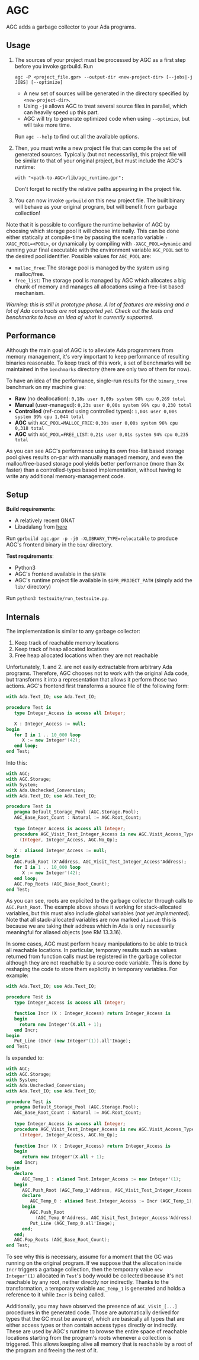 # AGC
AGC adds a garbage collector to your Ada programs.

## Usage

1. The sources of your project must be processed by AGC as a first step before
   you invoke gprbuild. Run
   ```
   agc -P <project_file.gpr> --output-dir <new-project-dir> [--jobs|-j JOBS] [--optimize]
   ```
   * A new set of sources will be generated in the directory specified by `<new-project-dir>`.
   * Using `-j0` allows AGC to treat several source files in parallel, which can heavily speed up this part.
   * AGC will try to generate optimized code when using `--optimize`, but will take more time.
   
   Run `agc --help` to find out all the available options.
   
2. Then, you must write a new project file that can compile the set of generated sources.
   Typically (but not necessarily), this project file will be similar to that of your original project,
   but must include the AGC's runtime:
   ```
   with "<path-to-AGC>/lib/agc_runtime.gpr";
   ```
   Don't forget to rectify the relative paths appearing in the project file.
   
3. You can now invoke `gprbuild` on this new project file. The built binary will behave as your original program, but will benefit from garbage collection!

Note that it is possible to configure the runtime behavior of AGC by choosing which storage pool it will choose internally. This can be done either statically at compile-time by passing the scenario variable `-XAGC_POOL=<POOL>`, or dynamically by compiling with `-XAGC_POOL=dynamic` and running your final executable with the environment variable `AGC_POOL` set to the desired pool identifier. Possible values for `AGC_POOL` are:
* `malloc_free`: The storage pool is managed by the system using malloc/free.
* `free_list`: The storage pool is managed by AGC which allocates a big chunk of memory and manages all allocations using a free-list based mechanism.

*Warning: this is still in prototype phase. A lot of features are missing and a lot of Ada constructs are not supported yet. Check out the tests and benchmarks to have an idea of what is currently supported.*

## Performance

Although the main goal of AGC is to alleviate Ada programmers from memory management, it's very important to keep performance of resulting binaries reasonable. To keep track of this work, a set of benchmarks will be maintained in the `benchmarks` directory (there are only two of them for now).

To have an idea of the performance, single-run results for the `binary_tree` benchmark on my machine give:

* **Raw** (no deallocation):                              `0,18s user 0,09s system 98% cpu 0,269 total`
* **Manual** (user-managed):                              `0,23s user 0,00s system 99% cpu 0,230 total`
* **Controlled** (ref-counted using controlled types):    `1,04s user 0,00s system 99% cpu 1,044 total`
* **AGC** with `AGC_POOL=MALLOC_FREE`:                    `0,30s user 0,00s system 96% cpu 0,318 total`
* **AGC** with `AGC_POOL=FREE_LIST`:                      `0,21s user 0,01s system 94% cpu 0,235 total`

As you can see AGC's performance using its own free-list based storage pool gives results on-par with manually managed memory, and even the malloc/free-based storage pool yields better performance (more than 3x faster) than a controlled-types based implementation, without having to write any additional memory-management code.

## Setup

**Build requirements**:
 - A relatively recent GNAT
 - Libadalang from [here](https://github.com/Roldak/libadalang/tree/topic/T730-008)

Run `gprbuild agc.gpr -p -j0 -XLIBRARY_TYPE=relocatable` to produce AGC's frontend binary in the `bin/` directory.

**Test requirements**:
 - Python3
 - AGC's frontend available in the `$PATH`
 - AGC's runtime project file available in `$GPR_PROJECT_PATH` (simply add the `lib/` directory)
 
Run `python3 testsuite/run_testsuite.py`.

## Internals

The implementation is similar to any garbage collector:
1. Keep track of reachable memory locations
2. Keep track of heap allocated locations
3. Free heap allocated locations when they are not reachable

Unfortunately, 1. and 2. are not easily extractable from arbitrary Ada programs. Therefore, AGC chooses not to work with the original Ada code, but transforms it into a representation that allows it perform those two actions. AGC's frontend first transforms a source file of the following form:

```ada
with Ada.Text_IO; use Ada.Text_IO;

procedure Test is
   type Integer_Access is access all Integer;

   X : Integer_Access := null;
begin
   for I in 1 .. 10_000 loop
      X := new Integer'(42);
   end loop;
end Test;
```

Into this:

```ada
with AGC;
with AGC.Storage;
with System;
with Ada.Unchecked_Conversion;
with Ada.Text_IO; use Ada.Text_IO;

procedure Test is
   pragma Default_Storage_Pool (AGC.Storage.Pool);
   AGC_Base_Root_Count : Natural := AGC.Root_Count;
   
   type Integer_Access is access all Integer;
   procedure AGC_Visit_Test_Integer_Access is new AGC.Visit_Access_Type
     (Integer, Integer_Access, AGC.No_Op);
     
   X : aliased Integer_Access := null;
begin
   AGC.Push_Root (X'Address, AGC_Visit_Test_Integer_Access'Address);
   for I in 1 .. 10_000 loop
      X := new Integer'(42);
   end loop;
   AGC.Pop_Roots (AGC_Base_Root_Count);
end Test;

```

As you can see, roots are explicited to the garbage collector through calls to `AGC.Push_Root`. The example above shows it working for stack-allocated variables, but this must also include global variables (_not yet implemented_). Note that all stack-allocated variables are now marked `aliased`: this is because we are taking their address which in Ada is only necessarily meaningful for aliased objects (see RM 13.3.16).

In some cases, AGC must perform heavy manipulations to be able to track all reachable locations. In particular, temporary results such as values returned from function calls must be registered in the garbage collector although they are not reachable by a source code variable. This is done by reshaping the code to store them explicitly in temporary variables. For example:

```ada
with Ada.Text_IO; use Ada.Text_IO;

procedure Test is
   type Integer_Access is access all Integer;

   function Incr (X : Integer_Access) return Integer_Access is
   begin
     return new Integer'(X.all + 1);
   end Incr;
begin
   Put_Line (Incr (new Integer'(1)).all'Image);
end Test;
```

Is expanded to:

```ada
with AGC;
with AGC.Storage;
with System;
with Ada.Unchecked_Conversion;
with Ada.Text_IO; use Ada.Text_IO;

procedure Test is
   pragma Default_Storage_Pool (AGC.Storage.Pool);
   AGC_Base_Root_Count : Natural := AGC.Root_Count;
   
   type Integer_Access is access all Integer;
   procedure AGC_Visit_Test_Integer_Access is new AGC.Visit_Access_Type
     (Integer, Integer_Access, AGC.No_Op);
     
   function Incr (X : Integer_Access) return Integer_Access is
   begin
      return new Integer'(X.all + 1);
   end Incr;
begin
   declare
      AGC_Temp_1 : aliased Test.Integer_Access := new Integer'(1);
   begin
      AGC.Push_Root (AGC_Temp_1'Address, AGC_Visit_Test_Integer_Access'Address);
      declare
         AGC_Temp_0 : aliased Test.Integer_Access := Incr (AGC_Temp_1);
      begin
         AGC.Push_Root
           (AGC_Temp_0'Address, AGC_Visit_Test_Integer_Access'Address);
         Put_Line (AGC_Temp_0.all'Image);
      end;
   end;
   AGC.Pop_Roots (AGC_Base_Root_Count);
end Test;
```

To see why this is necessary, assume for a moment that the GC was running on the original program. If we suppose that the allocation inside `Incr` triggers a garbage collection, then the temporary value `new Integer'(1)` allocated in `Test`'s body would be collected because it's not reachable by any root, neither directly nor indirectly. Thanks to the transformation, a temporary variable `AGC_Temp_1` is generated and holds a reference to it while `Incr` is being called.

Additionally, you may have observed the presence of `AGC_Visit_[...]` procedures in the generated code. Those are automatically derived for types that the GC must be aware of, which are basically all types that are either access types or than contain access types directly or indirectly. These are used by AGC's runtime to browse the entire space of reachable locations starting from the program's roots whenever a collection is triggered. This allows keeping alive all memory that is reachable by a root of the program and freeing the rest of it.

